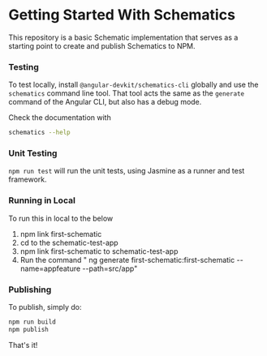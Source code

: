 # Getting Started With Schematics

This repository is a basic Schematic implementation that serves as a starting point to create and publish Schematics to NPM.

### Testing

To test locally, install `@angular-devkit/schematics-cli` globally and use the `schematics` command line tool. That tool acts the same as the `generate` command of the Angular CLI, but also has a debug mode.

Check the documentation with
```bash
schematics --help
```

### Unit Testing

`npm run test` will run the unit tests, using Jasmine as a runner and test framework.

### Running in Local
To run this in local to the below
1. npm link first-schematic
2. cd to the schematic-test-app
3. npm link first-schematic to schematic-test-app
4. Run the command " ng generate first-schematic:first-schematic --name=appfeature --path=src/app"


### Publishing

To publish, simply do:

```bash
npm run build
npm publish
```

That's it!
 
